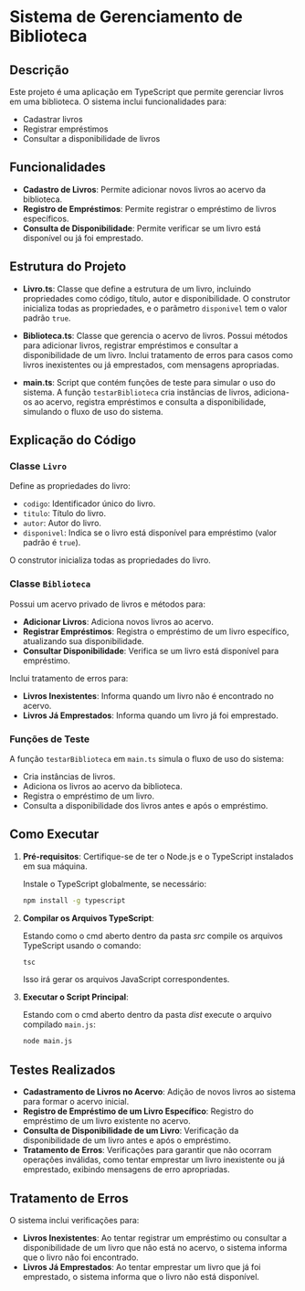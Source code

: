 # Sistema de Gerenciamento de Biblioteca

## Descrição

Este projeto é uma aplicação em TypeScript que permite gerenciar livros em uma biblioteca. O sistema inclui funcionalidades para:

- Cadastrar livros
- Registrar empréstimos
- Consultar a disponibilidade de livros

## Funcionalidades

- **Cadastro de Livros**: Permite adicionar novos livros ao acervo da biblioteca.
- **Registro de Empréstimos**: Permite registrar o empréstimo de livros específicos.
- **Consulta de Disponibilidade**: Permite verificar se um livro está disponível ou já foi emprestado.

## Estrutura do Projeto

- **Livro.ts**: Classe que define a estrutura de um livro, incluindo propriedades como código, título, autor e disponibilidade. O construtor inicializa todas as propriedades, e o parâmetro `disponivel` tem o valor padrão `true`.

- **Biblioteca.ts**: Classe que gerencia o acervo de livros. Possui métodos para adicionar livros, registrar empréstimos e consultar a disponibilidade de um livro. Inclui tratamento de erros para casos como livros inexistentes ou já emprestados, com mensagens apropriadas.

- **main.ts**: Script que contém funções de teste para simular o uso do sistema. A função `testarBiblioteca` cria instâncias de livros, adiciona-os ao acervo, registra empréstimos e consulta a disponibilidade, simulando o fluxo de uso do sistema.

## Explicação do Código

### Classe `Livro`

Define as propriedades do livro:

- `codigo`: Identificador único do livro.
- `titulo`: Título do livro.
- `autor`: Autor do livro.
- `disponivel`: Indica se o livro está disponível para empréstimo (valor padrão é `true`).

O construtor inicializa todas as propriedades do livro.

### Classe `Biblioteca`

Possui um acervo privado de livros e métodos para:

- **Adicionar Livros**: Adiciona novos livros ao acervo.
- **Registrar Empréstimos**: Registra o empréstimo de um livro específico, atualizando sua disponibilidade.
- **Consultar Disponibilidade**: Verifica se um livro está disponível para empréstimo.

Inclui tratamento de erros para:

- **Livros Inexistentes**: Informa quando um livro não é encontrado no acervo.
- **Livros Já Emprestados**: Informa quando um livro já foi emprestado.

### Funções de Teste

A função `testarBiblioteca` em `main.ts` simula o fluxo de uso do sistema:

- Cria instâncias de livros.
- Adiciona os livros ao acervo da biblioteca.
- Registra o empréstimo de um livro.
- Consulta a disponibilidade dos livros antes e após o empréstimo.

## Como Executar

1. **Pré-requisitos**: Certifique-se de ter o Node.js e o TypeScript instalados em sua máquina.

   Instale o TypeScript globalmente, se necessário:

   ```bash
   npm install -g typescript
   ```

2. **Compilar os Arquivos TypeScript**:

   Estando como o cmd aberto dentro da pasta *src* compile os arquivos TypeScript usando o comando:

   ```bash
   tsc
   ```

   Isso irá gerar os arquivos JavaScript correspondentes.

3. **Executar o Script Principal**:

   Estando com o cmd aberto dentro da pasta *dist* execute o arquivo compilado `main.js`:

   ```bash
   node main.js
   ```

## Testes Realizados

- **Cadastramento de Livros no Acervo**: Adição de novos livros ao sistema para formar o acervo inicial.
- **Registro de Empréstimo de um Livro Específico**: Registro do empréstimo de um livro existente no acervo.
- **Consulta de Disponibilidade de um Livro**: Verificação da disponibilidade de um livro antes e após o empréstimo.
- **Tratamento de Erros**: Verificações para garantir que não ocorram operações inválidas, como tentar emprestar um livro inexistente ou já emprestado, exibindo mensagens de erro apropriadas.

## Tratamento de Erros

O sistema inclui verificações para:

- **Livros Inexistentes**: Ao tentar registrar um empréstimo ou consultar a disponibilidade de um livro que não está no acervo, o sistema informa que o livro não foi encontrado.
- **Livros Já Emprestados**: Ao tentar emprestar um livro que já foi emprestado, o sistema informa que o livro não está disponível.